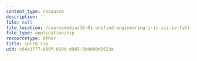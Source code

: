 ```yaml
---
content_type: resource
description: ''
file: null
file_location: /coursemedia/16-01-unified-engineering-i-ii-iii-iv-fall-2005-spring-2006/c64a3777089f029dd9859b0d40d0623a_spl7d.zip
file_type: application/zip
resourcetype: Other
title: spl7d.zip
uid: c64a3777-089f-029d-d985-9b0d40d0623a
---
```

